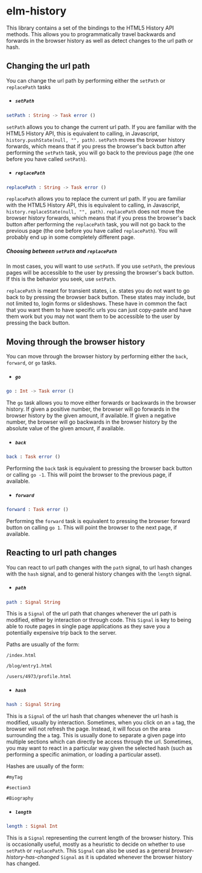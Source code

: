 # elm-history

This library contains a set of the bindings to the HTML5 History API methods. This allows you to programmatically travel backwards and forwards in the browser history as well as detect changes to the url path or hash.


## Changing the url path
You can change the url path by performing either the `setPath` or `replacePath` tasks

- ##### `setPath`

```elm
setPath : String -> Task error ()
```

`setPath` allows you to change the current url path. If you are familiar with the HTML5 History API, this is equivalent to calling, in Javascript, `history.pushState(null, "", path)`. `setPath` moves the browser history forwards, which means that if you press the browser's back button after performing the `setPath` task, you will go back to the previous page (the one before you have called `setPath`).

- ##### `replacePath`


```elm
replacePath : String -> Task error ()
```

`replacePath` allows you to replace the current url path. If you are familiar with the HTML5 History API, this is equivalent to calling, in Javascript, `history.replaceState(null, "", path)`. `replacePath` does not move the browser history forwards, which means that if you press the browser's back button after performing the `replacePath` task, you will not go back to the previous page (the one before you have called `replacePath`). You will probably end up in some completely different page.


##### Choosing between `setPath` and `replacePath`

In most cases, you will want to use `setPath`. If you use `setPath`, the previous pages will be accessible to the user by pressing the browser's back button. If this is the behavior you seek, use `setPath`.

`replacePath` is meant for transient states, i.e. states you do not want to go back to by pressing the browser back button. These states may include, but not limited to, login forms or slideshows. These have in common the fact that you want them to have specific urls you can just copy-paste and have them work but you may not want them to be accessible to the user by pressing the back button.

## Moving through the browser history

You can move through the browser history by performing either the `back`, `forward`, or `go` tasks.

- ##### `go`

```elm
go : Int -> Task error ()
```

The `go` task allows you to move either forwards or backwards in the browser history. If given a positive number, the browser will go forwards in the browser history by the given amount, if available. If given a negative number, the browser will go backwards in the browser history by the absolute value of the given amount, if available.

- ##### `back`

```elm
back : Task error ()
```

Performing the `back` task is equivalent to pressing the browser back button or calling `go -1`. This will point the browser to the previous page, if available.


- ##### `forward`

```elm
forward : Task error ()
```

Performing the `forward` task is equivalent to pressing the browser forward button on calling `go 1`. This will point the browser to the next page, if available.


## Reacting to url path changes

You can react to url path changes with the `path` signal, to url hash changes with the `hash` signal, and to general history changes with the `length` signal.

- ##### `path`

```elm
path : Signal String
```

This is a `Signal` of the url path that changes whenever the url path is modified, either by interaction or through code. This `Signal` is key to being able to route pages in single page applications as they save you a potentially expensive trip back to the server.

Paths are usually of the form:
```
/index.html

/blog/entry1.html

/users/4973/profile.html
```

- ##### `hash`

```elm
hash : Signal String
```

This is a `Signal` of the url hash that changes whenever the url hash is modified, usually by interaction. Sometimes, when you click on an `a` tag, the browser will not refresh the page. Instead, it will focus on the area surrounding the `a` tag. This is usually done to separate a given page into multiple sections which can directly be access through the url. Sometimes, you may want to react in a particular way given the selected hash (such as performing a specific animation, or loading a particular asset).


Hashes are usually of the form:
```
#myTag

#section3

#Biography
```

- ##### `length`

```elm
length : Signal Int
```

This is a `Signal` representing the current length of the browser history. This is occasionally useful, mostly as a heuristic to decide on whether to use `setPath` or `replacePath`. This `Signal` can also be used as a general *browser-history-has-changed* `Signal` as it is updated whenever the browser history has changed.
